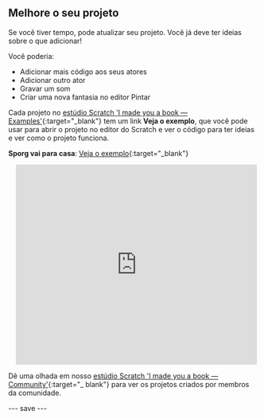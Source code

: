 ## Melhore o seu projeto

Se você tiver tempo, pode atualizar seu projeto. Você já deve ter ideias sobre o que adicionar!

Você poderia:
- Adicionar mais código aos seus atores
- Adicionar outro ator
- Gravar um som
- Criar uma nova fantasia no editor Pintar

Cada projeto no [estúdio Scratch 'I made you a book — Examples'](https://scratch.mit.edu/studios/29082370){:target="_blank"} tem um link **Veja o exemplo**, que você pode usar para abrir o projeto no editor do Scratch e ver o código para ter ideias e ver como o projeto funciona.

**Sporg vai para casa**: [Veja o exemplo](https://scratch.mit.edu/projects/499498152/editor){:target="_blank"}
<div class="scratch-preview" style="margin-left: 15px;">
  <iframe allowtransparency="true" width="485" height="402" src="https://scratch.mit.edu/projects/embed/499498152/?autostart=false" frameborder="0"></iframe>
</div>

Dê uma olhada em nosso [estúdio Scratch 'I made you a book — Community'](https://scratch.mit.edu/studios/29092393/){:target="_ blank"} para ver os projetos criados por membros da comunidade.

--- save ---

